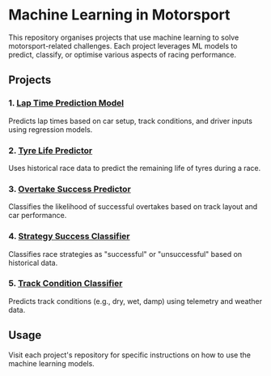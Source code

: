 # Machine Learning in Motorsport

This repository organises projects that use machine learning to solve motorsport-related challenges. Each project leverages ML models to predict, classify, or optimise various aspects of racing performance.

## Projects

### 1. [Lap Time Prediction Model](https://github.com/RacingFormula/Lap-Time-Prediction-Model)
Predicts lap times based on car setup, track conditions, and driver inputs using regression models.

### 2. [Tyre Life Predictor](https://github.com/RacingFormula/Tyre-Life-Predictor)
Uses historical race data to predict the remaining life of tyres during a race.

### 3. [Overtake Success Predictor](https://github.com/RacingFormula/Overtake-Success-Predictor)
Classifies the likelihood of successful overtakes based on track layout and car performance.

### 4. [Strategy Success Classifier](https://github.com/RacingFormula/Strategy-Success-Classifier)
Classifies race strategies as "successful" or "unsuccessful" based on historical data.

### 5. [Track Condition Classifier](https://github.com/RacingFormula/Track-Condition-Classifier)
Predicts track conditions (e.g., dry, wet, damp) using telemetry and weather data.

## Usage

Visit each project's repository for specific instructions on how to use the machine learning models.
